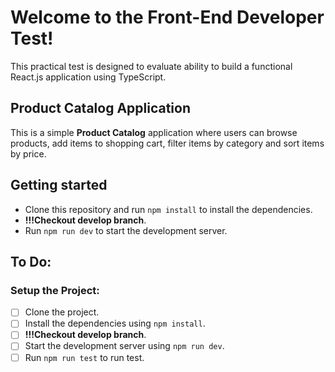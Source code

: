 # Welcome to the Front-End Developer Test!

This practical test is designed to evaluate ability to build a functional React.js application using TypeScript.

## Product Catalog Application

This is a simple **Product Catalog** application where users can browse products, add items to shopping cart, filter items by category and sort items by price.

## Getting started

- Clone this repository and run `npm install` to install the dependencies.
-  **!!!Checkout develop branch**.
- Run `npm run dev` to start the development server.

## To Do:

### Setup the Project:

- [ ] Clone the project.
- [ ] Install the dependencies using `npm install`.
- [ ] **!!!Checkout develop branch**.
- [ ] Start the development server using `npm run dev`.
- [ ] Run `npm run test` to run test.
